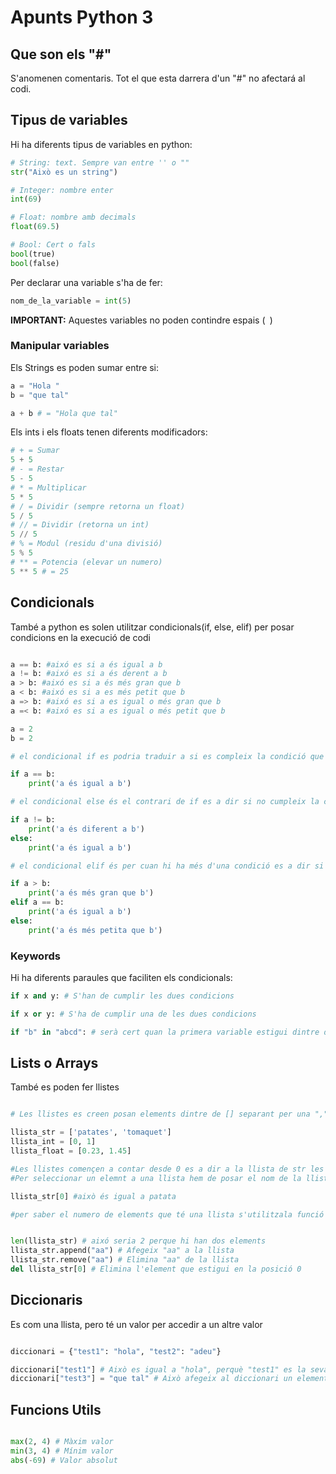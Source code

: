 # Apunts Python 3

## Que son els "#"
S'anomenen comentaris. Tot el que esta darrera d'un "#" no afectará al codi.

## Tipus de variables

Hi ha diferents tipus de variables en python:

```python
# String: text. Sempre van entre '' o ""
str("Això es un string")

# Integer: nombre enter
int(69)

# Float: nombre amb decimals
float(69.5)

# Bool: Cert o fals
bool(true)
bool(false)
```

Per declarar una variable s'ha de fer:

```python
nom_de_la_variable = int(5)
```

**IMPORTANT:** Aquestes variables no poden contindre espais (` `)

### Manipular variables

Els Strings es poden sumar entre si:

```python
a = "Hola "
b = "que tal"

a + b # = "Hola que tal"
```

Els ints i els floats tenen diferents modificadors:

```python
# + = Sumar
5 + 5
# - = Restar
5 - 5
# * = Multiplicar
5 * 5
# / = Dividir (sempre retorna un float)
5 / 5
# // = Dividir (retorna un int)
5 // 5
# % = Modul (residu d'una divisió)
5 % 5
# ** = Potencia (elevar un numero)
5 ** 5 # = 25
```

## Condicionals

També a python es solen utilitzar condicionals(if, else, elif) per posar condicions en la execució de codi

```python

a == b: #aixó es si a és igual a b
a != b: #aixó es si a és derent a b
a > b: #aixó es si a és més gran que b
a < b: #aixó es si a es més petit que b
a => b: #aixó es si a es igual o més gran que b
a =< b: #aixó es si a es igual o més petit que b

a = 2
b = 2

# el condicional if es podria traduir a si es compleix la condició que posis llavorens fa el codi de dintre.

if a == b:
    print('a és igual a b')

# el condicional else és el contrari de if es a dir si no cumpleix la condició del if llavors farà aquesta

if a != b:
    print('a és diferent a b')
else:
    print('a és igual a b')

# el condicional elif és per cuan hi ha més d'una condició es a dir si no es compleix la condició de if anirá a la condició de elif y si tampoc es compleix anirà a un altre elif(si hi ha) sino anirà al else

if a > b:
    print('a és més gran que b')
elif a == b:
    print('a és igual a b')
else:
    print('a és més petita que b')
```

### Keywords

Hi ha diferents paraules que faciliten els condicionals:

```python
if x and y: # S'han de cumplir les dues condicions

if x or y: # S'ha de cumplir una de les dues condicions

if "b" in "abcd": # serà cert quan la primera variable estigui dintre de la segona. També funciona amb llistes.
```

## Lists o Arrays

També es poden fer llistes

```python

# Les llistes es creen posan elements dintre de [] separant per una "," cada element

llista_str = ['patates', 'tomaquet']
llista_int = [0, 1]
llista_float = [0.23, 1.45]

#Les llistes començen a contar desde 0 es a dir a la llista de str les patates serien l'elemnet 0
#Per seleccionar un elemnt a una llista hem de posar el nom de la llista més la seva posició

llista_str[0] #això és igual a patata

#per saber el numero de elements que té una llista s'utilitzala funció len()


len(llista_str) # aixó seria 2 perque hi han dos elements
llista_str.append("aa") # Afegeix "aa" a la llista
llista_str.remove("aa") # Elimina "aa" de la llista
del llista_str[0] # Elimina l'element que estigui en la posició 0
```

## Diccionaris

Es com una llista, pero té un valor per accedir a un altre valor

```python

diccionari = {"test1": "hola", "test2": "adeu"}

diccionari["test1"] # Això es igual a "hola", perquè "test1" es la seva key.
diccionari["test3"] = "que tal" # Això afegeix al diccionari un element "que tal" amd la key "test3"
```

## Funcions Utils
```python

max(2, 4) # Màxim valor
min(3, 4) # Mínim valor
abs(-69) # Valor absolut
```
